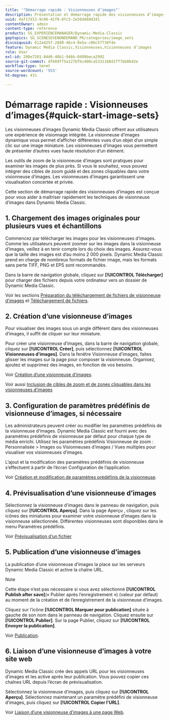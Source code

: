 ```yaml
---
title: '"Démarrage rapide : Visionneuses d’images"'
description: Présentation et démarrage rapide des visionneuses d’images pour vous aider à maîtriser rapidement les techniques de visionneuse d’images.
uuid: daf17d13-9c06-41f0-8fc5-2e56d460d341
contentOwner: admin
content-type: reference
products: SG_EXPERIENCEMANAGER/Dynamic-Media-Classic
geptopics: SG_SCENESEVENONDEMAND_PK/categories/image_sets
discoiquuid: 612a425f-2840-46c4-8e5a-c0bc5f738f4e
feature: Dynamic Media Classic,Visionneuses,Visionneuses d’images
role: User
exl-id: 280e7201-84d6-46b1-94bb-0499beca2992
source-git-commit: df689ff5a127bfbc400ca5331168d1ff7bb0b42e
workflow-type: tm+mt
source-wordcount: '553'
ht-degree: 41%

---
```


# Démarrage rapide : Visionneuses d’images{#quick-start-image-sets}

Les visionneuses d’images Dynamic Media Classic offrent aux utilisateurs une expérience de visionnage intégrée. La visionneuse d’images dynamique vous permet d’afficher différentes vues d’un objet d’un simple clic sur une image miniature. Les visionneuses d’images vous permettent de présenter d’autres vues haute résolution d’un élément.

Les outils de zoom de la visionneuse d’images sont pratiques pour examiner les images de plus près. Si vous le souhaitez, vous pouvez intégrer des cibles de zoom guidé et des zones cliquables dans votre visionneuse d’images. Les visionneuses d’images garantissent une visualisation concertée et privée.

Cette section de démarrage rapide des visionneuses d’images est conçue pour vous aider à maîtriser rapidement les techniques de visionneuse d’images dans Dynamic Media Classic.

## 1. Chargement des images originales pour plusieurs vues et échantillons

Commencez par télécharger les images pour les visionneuses d’images. Comme les utilisateurs peuvent zoomer sur les images dans la visionneuse d’images, veillez à en tenir compte lors du choix des images. Assurez-vous que la taille des images est d’au moins 2 000 pixels. Dynamic Media Classic prend en charge de nombreux formats de fichier image, mais les formats sans perte TIFF, PNG et EPS sont recommandés.

Dans la barre de navigation globale, cliquez sur **[!UICONTROL Télécharger]** pour charger des fichiers depuis votre ordinateur vers un dossier de Dynamic Media Classic.

Voir les sections [Préparation du téléchargement de fichiers de visionneuse d’images](preparing-image-set-assets-upload.md#preparing-image-set-assets-for-upload) et [Téléchargement de fichiers](uploading-files.md#uploading-your-files).

## 2. Création d’une visionneuse d’images

Pour visualiser des images sous un angle différent dans des visionneuses d’images, il suffit de cliquer sur leur miniature.

Pour créer une visionneuse d’images, dans la barre de navigation globale, cliquez sur **[!UICONTROL Créer]**, puis sélectionnez **[!UICONTROL Visionneuses d’images]**. Dans la fenêtre Visionneuse d’images, faites glisser les images sur la page pour composer la visionneuse. Organisez, ajoutez et supprimez des images, en fonction de vos besoins.

Voir [Création d’une visionneuse d’images](creating-image-set.md#creating-an-image-set).

Voir aussi [Inclusion de cibles de zoom et de zones cliquables dans les visionneuses d’images](including-zoom-targets-image-maps.md#including-zoom-targets-and-image-maps-in-image-sets)

## 3. Configuration de paramètres prédéfinis de visionneuse d’images, si nécessaire

Les administrateurs peuvent créer ou modifier les paramètres prédéfinis de la visionneuse d’images. Dynamic Media Classic est fourni avec des paramètres prédéfinis de visionneuse par défaut pour chaque type de média enrichi. Utilisez les paramètres prédéfinis Visionneuse de zoom : Personnalisée > Images ou Visionneuses d’images / Vues multiples pour visualiser vos visionneuses d’images.

L’ajout et la modification des paramètres prédéfinis de visionneuse s’effectuent à partir de l’écran Configuration de l’application.

Voir [Création et modification de paramètres prédéfinis de la visionneuse](application-setup.md#adding-and-editing-viewer-presets).

## 4. Prévisualisation d’une visionneuse d’images

Sélectionnez la visionneuse d’images dans le panneau de navigation, puis cliquez sur **[!UICONTROL Aperçu]**. Dans la page Aperçu , cliquez sur les icônes des miniatures pour examiner votre visionneuse d’images dans la visionneuse sélectionnée. Différentes visionneuses sont disponibles dans le menu Paramètres prédéfinis.

Voir [Prévisualisation d’un fichier](previewing-asset.md#previewing-an-asset)

## 5. Publication d’une visionneuse d’images

La publication d’une visionneuse d’images la place sur les serveurs Dynamic Media Classic et active la chaîne URL.

>[!NOTE]
>
>Cette étape n’est pas nécessaire si vous avez sélectionné **[!UICONTROL Publish after save]**(« Publier après l’enregistrement ») (valeur par défaut) au moment de la création et de l’enregistrement de la visionneuse d’images.

Cliquez sur l’icône **[!UICONTROL Marquer pour publication]** située à gauche de son nom dans le panneau de navigation. Cliquez ensuite sur **[!UICONTROL Publier]**. Sur la page Publier, cliquez sur **[!UICONTROL Envoyer la publication]**.

Voir [Publication](publishing-files.md#publishing-files).

## 6. Liaison d’une visionneuse d’images à votre site web

Dynamic Media Classic crée des appels URL pour les visionneuses d’images et les active après leur publication. Vous pouvez copier ces chaînes URL depuis l’écran de prévisualisation.

Sélectionnez la visionneuse d’images, puis cliquez sur **[!UICONTROL Aperçu]**. Sélectionnez maintenant un paramètre prédéfini de visionneuse d’images, puis cliquez sur **[!UICONTROL Copier l’URL]**.

Voir [Liaison d’une visionneuse d’images à une page Web](linking-image-set-web-page.md#linking-an-image-set-to-a-web-page).
